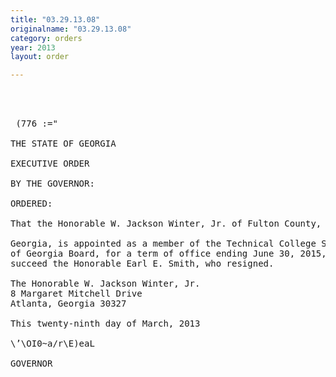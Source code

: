 ```yaml
---
title: "03.29.13.08"
originalname: "03.29.13.08"
category: orders
year: 2013
layout: order

---
```

<pre>
 


 (776 :="

THE STATE OF GEORGIA

EXECUTIVE ORDER

BY THE GOVERNOR:

ORDERED:

That the Honorable W. Jackson Winter, Jr. of Fulton County,

Georgia, is appointed as a member of the Technical College System
of Georgia Board, for a term of office ending June 30, 2015, to
succeed the Honorable Earl E. Smith, who resigned.

The Honorable W. Jackson Winter, Jr.
8 Margaret Mitchell Drive
Atlanta, Georgia 30327

This twenty-ninth day of March, 2013

\’\OI0~a/r\E)eaL

GOVERNOR

</pre>
